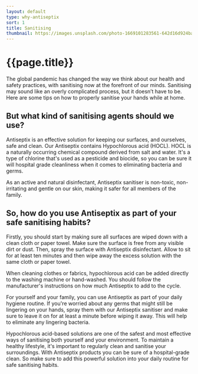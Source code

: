 ```yaml
---
layout: default
type: why-antiseptix
sort: 1
title: Sanitising
thumbnail: https://images.unsplash.com/photo-1669101283561-642d16d924ba?ixlib=rb-4.0.3&ixid=MnwxMjA3fDB8MHxwaG90by1wYWdlfHx8fGVufDB8fHx8&auto=format&fit=crop&w=1740&q=80
---
```

# {{page.title}}

The global pandemic has changed the way we think about our health and safety practices, with sanitising now at the forefront of our minds. Sanitising may sound like an overly complicated process, but it doesn’t have to be. Here are some tips on how to properly sanitise your hands while at home.

## But what kind of sanitising agents should we use? 

Antiseptix is an effective solution for keeping our surfaces, and ourselves, safe and clean.  Our Antiseptix contains Hypochlorous acid (HOCL). HOCL is a naturally occurring chemical compound derived from salt and water. It's a type of chlorine that's used as a pesticide and biocide, so you can be sure it will hospital grade cleanliness when it comes to eliminating bacteria and germs.

As an active and natural disinfectant, Antiseptix sanitiser is non-toxic, non-irritating and gentle on our skin, making it safer for all members of the family. 

## So, how do you use Antiseptix as part of your safe sanitising habits? 

Firstly, you should start by making sure all surfaces are wiped down with a clean cloth or paper towel. Make sure the surface is free from any visible dirt or dust. Then, spray the surface with Antiseptix disinfectant. Allow to sit for at least ten minutes and then wipe away the excess solution with the same cloth or paper towel. 

When cleaning clothes or fabrics, hypochlorous acid can be added directly to the washing machine or hand-washed. You should follow the manufacturer's instructions on how much Antiseptix to add to the cycle. 

For yourself and your family, you can use Antiseptix as part of your daily hygiene routine. If you're worried about any germs that might still be lingering on your hands, spray them with our Antiseptix  sanitiser and make sure to leave it on for at least a minute before wiping it away. This will help to eliminate any lingering bacteria. 

Hypochlorous acid-based solutions are one of the safest and most effective ways of sanitising both yourself and your environment. To maintain a healthy lifestyle, it's important to regularly clean and sanitise your surroundings. With Antiseptix products you can be sure of a hospital-grade clean. So make sure to add this powerful solution into your daily routine for safe sanitising habits.